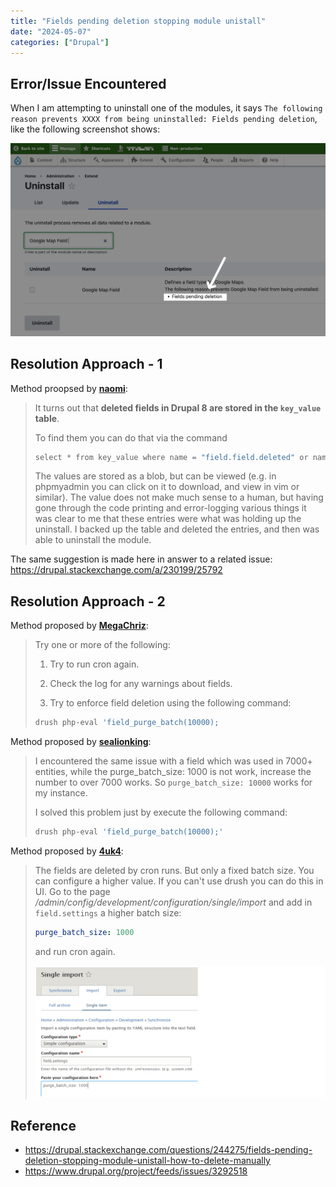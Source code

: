 ```yaml
---
title: "Fields pending deletion stopping module unistall"
date: "2024-05-07"
categories: ["Drupal"]
---
```




## Error/Issue Encountered

When I am attempting to uninstall one of the modules, it says `The following reason prevents XXXX from being uninstalled: Fields pending deletion`, like the following screenshot shows:

![image-20240507105506898](image-20240507105506898.png)







## Resolution Approach - 1

Method proopsed by **[naomi](https://drupal.stackexchange.com/questions/244275/fields-pending-deletion-stopping-module-unistall-how-to-delete-manually)**:

>   It turns out that **deleted fields in Drupal 8 are stored in the `key_value` table**.
>
>   To find them you can do that via the command
>
>   ```csharp
>   select * from key_value where name = "field.field.deleted" or name = "field.storage.deleted"
>   ```
>
>   The values are stored as a blob, but can be viewed (e.g. in phpmyadmin you can click on it to download, and view in vim or similar). The value does not make much sense to a human, but having gone through the code printing and error-logging various things it was clear to me that these entries were what was holding up the uninstall. I backed up the table and deleted the entries, and then was able to uninstall the module.

The same suggestion is made here in answer to a related issue: https://drupal.stackexchange.com/a/230199/25792











## Resolution Approach - 2
Method proposed by **[MegaChriz](https://www.drupal.org/project/feeds/issues/3292518)**:
> Try one or more of the following:
> 1. Try to run cron again.
>
> 2. Check the log for any warnings about fields.
>
> 3. Try to enforce field deletion using the following command:
>
>   ```bash
>   drush php-eval 'field_purge_batch(10000);
>   ```
>

Method proposed by **[sealionking](https://drupal.stackexchange.com/questions/244275/fields-pending-deletion-stopping-module-unistall-how-to-delete-manually)**:

>   I encountered the same issue with a field which was used in 7000+ entities, while the purge_batch_size: 1000 is not work, increase the number to over 7000 works. So `purge_batch_size: 10000` works for my instance.
>
>   I solved this problem just by execute the following command:
>
>   ```bash
>   drush php-eval 'field_purge_batch(10000);'
>   ```

Method proposed by **[4uk4](https://drupal.stackexchange.com/users/47547/4uk4)**:

>   The fields are deleted by cron runs. But only a fixed batch size. You can configure a higher value. If you can't use drush you can do this in UI. Go to the page */admin/config/development/configuration/single/import* and add in `field.settings` a higher batch size:
>
>   ```yaml
>   purge_batch_size: 1000
>   ```
>
>   and run cron again.
>
>   ![2024-05-07T105957](2024-05-07T105957.jpg)










## Reference
- https://drupal.stackexchange.com/questions/244275/fields-pending-deletion-stopping-module-unistall-how-to-delete-manually
- https://www.drupal.org/project/feeds/issues/3292518